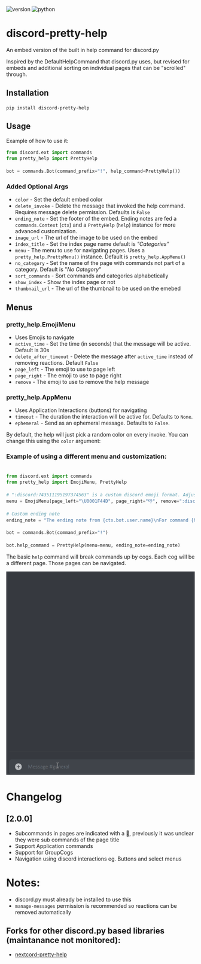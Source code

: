 ![version](https://img.shields.io/pypi/v/discord-pretty-help) ![python](https://img.shields.io/badge/python-3.8+-blue)

# discord-pretty-help

An embed version of the built in help command for discord.py



Inspired by the DefaultHelpCommand that discord.py uses, but revised for embeds and additional sorting on individual pages that can be "scrolled" through. 

## Installation

`pip install discord-pretty-help`

## Usage

Example of how to use it:

```python
from discord.ext import commands
from pretty_help import PrettyHelp

bot = commands.Bot(command_prefix="!", help_command=PrettyHelp())
```



### Added Optional Args

- `color` - Set the default embed color
- `delete_invoke` - Delete the message that invoked the help command. Requires message delete permission. Defaults is `False`
- `ending_note` - Set the footer of the embed. Ending notes are fed a `commands.Context` (`ctx`) and a `PrettyHelp` (`help`) instance for more advanced customization.
- `image_url` - The url of the image to be used on the embed
- `index_title` - Set the index page name default is *"Categories"*
- `menu` - The menu to use for navigating pages. Uses a `pretty_help.PrettyMenu()` instance. Default is `pretty_help.AppMenu()`
- `no_category` - Set the name of the page with commands not part of a category. Default is "*No Category*"
- `sort_commands` - Sort commands and categories alphabetically
- `show_index` - Show the index page or not
- `thumbnail_url` - The url of the thumbnail to be used on the emebed

## Menus

### pretty_help.EmojiMenu 
- Uses Emojis to navigate
- `active_time` - Set the time (in seconds) that the message will be active. Default is 30s
- `delete_after_timeout` - Delete the message after `active_time` instead of removing reactions. Default `False`
- `page_left` - The emoji to use to page left
- `page_right` - The emoji to use to page right
- `remove` - The emoji to use to remove the help message

### pretty_help.AppMenu
- Uses Application Interactions (buttons) for navigating
- `timeout` - The duration the interaction will be active for. Defaults to `None`.
- `ephemeral` - Send as an ephemeral message. Defaults to `False`.

By default, the help will just pick a random color on every invoke. You can change this using the `color` argument:

### Example of using a different menu and customization:

```python

from discord.ext import commands
from pretty_help import EmojiMenu, PrettyHelp

# ":discord:743511195197374563" is a custom discord emoji format. Adjust to match your own custom emoji.
menu = EmojiMenu(page_left="\U0001F44D", page_right="👎", remove=":discord:743511195197374563", active_time=5)

# Custom ending note
ending_note = "The ending note from {ctx.bot.user.name}\nFor command {help.clean_prefix}{help.invoked_with}"

bot = commands.Bot(command_prefix="!")

bot.help_command = PrettyHelp(menu=menu, ending_note=ending_note)
```

The basic `help` command will break commands up by cogs. Each cog will be a different page. Those pages can be navigated. 

![example](/images/example.gif)


# Changelog

## [2.0.0]
 - Subcommands in pages are indicated with a 🔗, previously it was unclear they were sub commands of the page title
 - Support Application commands
 - Support for GroupCogs
 - Navigation using discord interactions eg. Buttons and select menus 


# Notes:
- discord.py must already be installed to use this
- `manage-messages` permission is recommended so reactions can be removed automatically

## Forks for other discord.py based libraries (maintanance not monitored):
* [nextcord-pretty-help](https://github.com/squigjess/nextcord-pretty-help)